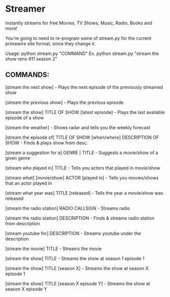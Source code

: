 # Streamer

Instantly streams for free Movies, TV Shows, Music, Radio, Books and more!

You're going to need to re-program some of stream.py for the current primewire site format, since they change it.

Usage: 
  python stream.py "COMMAND"
Ex.
  python stream.py "stream the show reno 911 season 2"

## COMMANDS:

 [stream the next show] - Plays the next episode of the previously streamed show
 
 [stream the previous show] - Plays the previous episode
 
 [stream the show] TITLE OF SHOW [latest episode] - Plays the last available episode of a show
 
 [stream the weather] - Shows radar and tells you the weekly forecast
 
 [stream the episode of] TITLE OF SHOW [when/where] DESCRIPTION OF SHOW - Finds & plays show from desc.
 
 [stream a suggestion for a] GENRE | TITLE - Suggests a movie/show of a given genre
 
 [stream who played in] TITLE - Tells you actors that played in movie/show
 
 [stream what] [movie/show] ACTOR [played in] - Tells you movies/shows that an actor played in
 
 [stream what year was] TITLE [released] - Tells the year a movie/show was released
 
 [stream the radio station] RADIO CALLSIGN - Streams radio
 
 [stream the radio station] DESCRIPTION - Finds & streams radio station from description
 
 [stream youtube for] DESCRIPTION - Streams youtube under the description
 
 [stream the movie] TITLE - Streams the movie
 
 [stream the show] TITLE - Streams the show at season 1 episode 1
 
 [stream the show] TITLE [season X] - Streams the show at season X episode 1
 
 [stream the show] TITLE [season X episode Y] - Streams the show at season X episode Y

